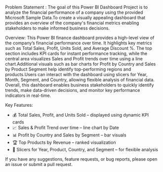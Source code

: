 Problem Statement : The goal of this Power BI Dashboard Project is to analyze the financial performance of a company using the provided Microsoft Sample Data.To create a visually appealing dashboard that provides
an overview of the company's financial metrics enabling stakeholders to make informed business decisions.

Overview: This Power BI finance dashboard provides a high-level view of the company’s financial performance over time. It highlights key metrics such as Total Sales, Profit, Units Sold, and Average Discount %.
The top section includes KPI cards for instant performance tracking, while the central area visualizes Sales and Profit trends over time using a line chart.Additional visuals such as bar charts for Profit by Country
and Sales by Product Segment help identify top-performing regions and products.Users can interact with the dashboard using slicers for Year, Month, Segment, and Country, allowing flexible analysis of financial data.
Overall, this dashboard enables business stakeholders to quickly identify trends, make data-driven decisions, and monitor key performance indicators in real-time.

Key Features:

- 💰 Total Sales, Profit, and Units Sold – displayed using dynamic KPI cards
- 📈 Sales & Profit Trend over time – line chart by Date
- 📊 Profit by Country and Sales by Segment – bar visuals
- 🏆 Top Products by Revenue – ranked visualization
- 🔄 Slicers for Year, Product, Country, and Segment – for flexible analysis

 If you have any suggestions, feature requests, or bug reports, please open an issue or submit a pull request.
